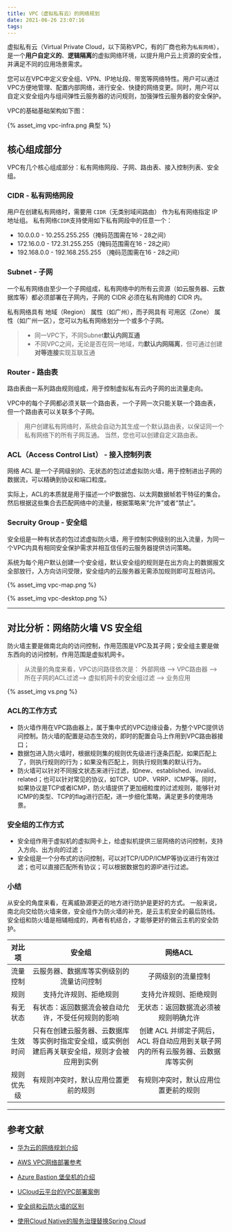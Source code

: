 ```yaml
---
title: VPC（虚拟私有云）的网络规划
date: 2021-06-26 23:07:16
tags:
---
```


虚拟私有云（Virtual Private Cloud，以下简称VPC，有的厂商也称为`私有网络`），是一个**用户自定义的**、**逻辑隔离**的虚拟网络环境，以提升用户云上资源的安全性，并满足不同的应用场景需求。

您可以在VPC中定义安全组、VPN、IP地址段、带宽等网络特性。用户可以通过VPC方便地管理、配置内部网络，进行安全、快捷的网络变更。同时，用户可以自定义安全组内与组间弹性云服务器的访问规则，加强弹性云服务器的安全保护。

VPC的基础基础架构如下图：

{% asset_img vpc-infra.png 典型 %}

## 核心组成部分

VPC有几个核心组成部分：私有网络网段、子网、路由表、接入控制列表、安全组。

### CIDR - 私有网络网段

用户在创建私有网络时，需要用 `CIDR`（无类别域间路由） 作为私有网络指定 IP 地址组。
私有网络`CIDR`支持使用如下私有网段中的任意一个：

- 10.0.0.0 - 10.255.255.255（掩码范围需在16 - 28之间）
- 172.16.0.0 - 172.31.255.255（掩码范围需在16 - 28之间）
- 192.168.0.0 - 192.168.255.255 （掩码范围需在16 - 28之间）

### Subnet - 子网

一个私有网络由至少一个子网组成，私有网络中的所有云资源（如云服务器、云数据库等）都必须部署在子网内，子网的 CIDR 必须在私有网络的 CIDR 内。

私有网络具有 地域（Region） 属性（如广州），而子网具有 可用区（Zone） 属性（如广州一区），您可以为私有网络划分一个或多个子网。
> - 同一VPC下，不同Subnet**默认内网互通**
> - 不同VPC之间，无论是否在同一地域，均**默认内网隔离**，但可通过创建**对等连接**实现互联互通

### Router - 路由表

路由表由一系列路由规则组成，用于控制虚拟私有云内子网的出流量走向。

VPC中的每个子网都必须关联一个路由表，一个子网一次只能关联一个路由表，但一个路由表可以关联多个子网。
> 用户创建私有网络时，系统会自动为其生成一个默认路由表，以保证同一个私有网络下的所有子网互通。
当然，您也可以创建自定义路由表。

### ACL（Access Control List） - 接入控制列表

网络 ACL 是一个子网级别的、无状态的包过滤虚拟防火墙，用于控制进出子网的数据流，可以精确到协议和端口粒度。

实际上，ACL的本质就是用于描述一个IP数据包、以太网数据帧若干特征的集合。然后根据这些集合去匹配网络中的流量，根据策略来“允许”或者“禁止”。

### Secruity Group - 安全组

安全组是一种有状态的包过滤虚拟防火墙，用于控制实例级别的出入流量，为同一个VPC内具有相同安全保护需求并相互信任的云服务器提供访问策略。

系统为每个用户默认创建一个安全组，默认安全组的规则是在出方向上的数据报文全部放行，入方向访问受限，安全组内的云服务器无需添加规则即可互相访问。


{% asset_img vpc-map.png %}

{% asset_img vpc-desktop.png %}

---

## 对比分析：网络防火墙 VS 安全组

防火墙主要是做南北向的访问控制，作用范围是VPC及其子网；安全组主要是做东西向的访问控制，作用范围是虚拟机网卡。

> 从流量的角度来看，VPC访问路径依次是：
外部网络 --> VPC路由器 --> 所在子网的ACL过滤--> 虚拟机网卡的安全组过滤 --> 业务应用

{% asset_img vs.png %}

### ACL的工作方式

- 防火墙作用在VPC路由器上，属于集中式的VPC边缘设备，为整个VPC提供访问控制。防火墙的配置是动态生效的，即时的配置会马上作用到VPC路由器接口；
- 数据包进入防火墙时，根据规则集的规则优先级进行逐条匹配，如果匹配上了，则执行规则的行为；如果没有匹配上，则执行规则集的默认行为。
- 防火墙可以针对不同报文状态来进行过滤，如new、established、invalid、related；也可以针对常见的协议，如TCP、UDP、VRRP、ICMP等。同时，如果协议是TCP或者ICMP，防火墙提供了更加细粒度的过滤规则，能够针对ICMP的类型、TCP的flag进行匹配，进一步细化策略，满足更多的使用场景。

### 安全组的工作方式

- 安全组作用于虚拟机的虚拟网卡上，给虚拟机提供三层网络的访问控制，支持入方向、出方向的过滤；
- 安全组是一个分布式的访问控制，可以对TCP/UDP/ICMP等协议进行有效过滤；也可以直接匹配所有协议；可以根据数据包的源IP进行过滤。

### 小结

从安全的角度来看，在离威胁源更近的地方进行防护是更好的方式。
一般来说，南北向交给防火墙来做，安全组作为防火墙的补充，是云主机安全的最后防线。
安全组和防火墙是相辅相成的，两者有机结合，才能够更好的做云主机的安全防护。

| 对比项 | 安全组 | 网络ACL |
|:---:|:---:|:---:|
|流量控制|云服务器、数据库等实例级别的流量访问控制|子网级别的流量控制|
|规则|支持允许规则、拒绝规则|支持允许规则、拒绝规则|
|有无状态|有状态：返回数据流会被自动允许，不受任何规则的影响|无状态：返回数据流必须被规则明确允许|
|生效时间|只有在创建云服务器、云数据库等实例时指定安全组，或实例创建后再关联安全组，规则才会被应用到实例|创建 ACL 并绑定子网后，ACL 将自动应用到关联子网内的所有云服务器、云数据库等实例|
|规则优先级|有规则冲突时，默认应用位置更前的规则|有规则冲突时，默认应用位置更前的规则|

---

## 参考文献

- [华为云的网络规划介绍](https://support.huaweicloud.com/eu-west-0-usermanual-vpc/vpc_0001.html)
- [AWS VPC网络部署参考](http://www.coding-daddy.com/other/aws-deploy.html#_1-vpc%E5%AE%9A%E4%B9%89)
- [Azure Bastion 堡垒机的介绍](https://blog.csdn.net/qq_24550639/article/details/109202811)
- [UCloud云平台的VPC部署案例](https://zhuanlan.zhihu.com/p/35130978?ivk_sa=1024320u)
- [安全组和云防火墙的区别 ](https://zhuanlan.zhihu.com/p/86734727)

- [使用Cloud Native的服务治理替换Spring Cloud](https://xie.infoq.cn/article/8062a35d680349a5ca364e36f)